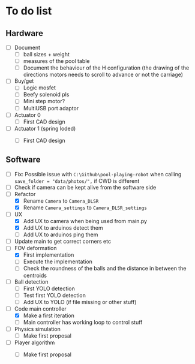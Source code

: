 # To do list



## Hardware

- [ ] Document
  - [ ] ball sizes + weight
  - [ ] measures of the pool table
  - [ ] Document the behaviour of the H configuration (the drawing of the directions motors needs to scroll to advance or not the carriage)
- [ ] Buy/get
  - [ ] Logic mosfet
  - [ ] Beefy solenoid pls
  - [ ] Mini step motor?
  - [ ] MultiUSB port adaptor
- [ ] Actuator 0
  - [ ] First CAD design
- [ ] Actuator 1 (spring loded)
  - [ ] First CAD design



## Software

- [ ] Fix: Possible issue with `C:\Github\pool-playing-robot` when calling `save_folder = "data/photos/",` if CWD is different
- [ ] Check if camera can be kept alive from the software side
- [ ] Refactor
  - [x] Rename `Camera` to `Camera_DLSR`
  - [x] Rename `Camera_settings` to `Camera_DLSR_settings`
- [ ] UX
  - [x] Add UX to camera when being used from main.py
  - [x] Add UX to arduinos  detect them
  - [ ] Add UX to arduinos ping them
- [ ] Update main to get correct corners etc
- [ ] FOV deformation
  - [x] First implementation
  - [ ] Execute the implementation
  - [ ] Check the roundness of the balls and the distance in between the centroids
- [ ] Ball detection
  - [ ] First YOLO detection
  - [ ] Test first YOLO detection
  - [ ] Add UX to YOLO (if file missing or other stuff)
- [ ] Code main controller
  - [x] Make a first iteration
  - [ ] Main controller has working loop to control stuff
- [ ] Physics simulation
  - [ ] Make first proposal
- [ ] Player algorithm
  - [ ] Make first proposal

















